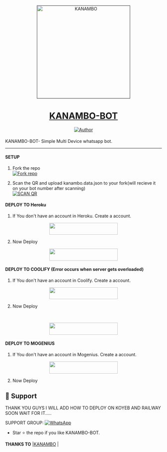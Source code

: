 
<p align="center">  
  <a href="">
    <img alt="KANAMBO" height="300" src="https://cdn.jsdelivr.net/gh/Kanambp/kanamb@main/kanambo.jpg">
    <h1 align="center">KANAMBO-BOT</h1>
  </a>
</p>
<p align="center">
<a href="https://github.com/Kanambp"><img title="Author" src="https://img.shields.io/badge/KANAMBO-BOT-black?style=for-the-badge&logo=telegram"></a>
<p/>

####  
KANAMBO-BOT- Simple Multi Device whatsapp bot.

***

#### SETUP

1. Fork the repo
    <br>
<a href='https://github.com/Kanambp/KANAMBO-BOT/fork' target="_blank"><img alt='Fork repo' src='https://img.shields.io/badge/Fork Repo-100000?style=for-the-badge&logo=scan&logoColor=white&labelColor=black&color=black'/></a>

2. Scan the QR and upload kanambo.data.json to your fork(will recieve it on your bot number after scanning)
    <br>
<a href='https://replit.com/@Kanambp/KANAMBO-QR-CODE-GENERATOR?v=1' target="_blank"><img alt='SCAN QR' src='https://img.shields.io/badge/Scan_qr-100000?style=for-the-badge&logo=scan&logoColor=white&labelColor=black&color=black'/></a>



#### DEPLOY TO Heroku 

1. If You don't have an account in Heroku. Create a account.
    <br>
<p align="center"><a href="https://signup.heroku.com"> <img src="https://img.shields.io/badge/heroku%20Account-blue?style=for-the-badge&logo=heroku" width="220" height="38.45"/></a></p>

2. Now Deploy
    <br>
<p align="center"><a href="https://heroku.com/deploy?template=https://github.com/Kanambp/KANAMBO-BOT"> <img src="https://img.shields.io/badge/Heroku%20Deploy-blue?style=for-the-badge&logo=heroku" width="220" height="38.45"/></a></p>

#### DEPLOY TO COOLIFY (Error occurs when server gets overloaded)

1. If You don't have an account in Coolify. Create a account.
    <br>
<p align="center"><a href="http://65.21.52.72:3000/register"> <img src="https://img.shields.io/badge/coolify%20Account-blue?style=for-the-badge&logo=coolify" width="220" height="38.45"/></a></p>

2. Now Deploy
  <br>
<p align="center"><a href="https://demo.coolify.io/applications/cliw16yjq0003o09s05julvlg/configuration/source"> <img src="https://img.shields.io/badge/coolify%20Account-blue?style=for-the-badge&logo=coolify" width="220" height="38.45"/></a></p>

#### DEPLOY TO MOGENIUS 

1. If You don't have an account in Mogenius. Create a account.
    <br>
<p align="center"><a href="https://studio.mogenius.com/user/login"> <img src="https://img.shields.io/badge/mogenius%20Account-blue?style=for-the-badge&logo=mogenius" width="220" height="38.45"/></a></p>

2. Now Deploy 


 ## 🤩 Support
THANK YOU GUYS I WILL ADD HOW TO DEPLOY ON KOYEB AND RAILWAY SOON WAIT FOR IT.....


SUPPORT GROUP: <a href="https://chat.whatsapp.com/Ei8SGOBRMH06aD3mk23fbF"><img alt="WhatsApp" src="https://camo.githubusercontent.com/2157131829ac512183ee8f8b6c6f803688a4cc66a2e686602844e80478401a7c/68747470733a2f2f696d672e736869656c64732e696f2f62616467652f4a6f696e2047726f75702d3235443336363f7374796c653d666f722d7468652d6261646765266c6f676f3d7768617473617070266c6f676f436f6c6f723d7768697465"/></a>

- Star ⭐ the repo if you like KANAMBO-BOT.

 **THANKS TO** |[KANAMBO](https://github.com/Kanambp/KANAMBO-BOT) | 



